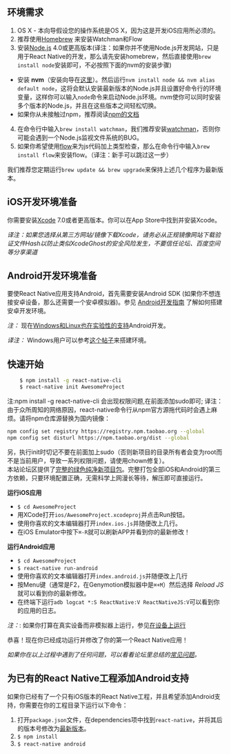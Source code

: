 ## 环境需求

1. OS X - 本向导假设您的操作系统是OS X，因为这是开发iOS应用所必须的。
2. 推荐使用[Homebrew](http://brew.sh) 来安装Watchman和Flow
3. 安装[Node.js](http://nodejs.org/) 4.0或更高版本(译注：如果你并不使用Node.js开发网站，只是用于React Native的开发，那么请先安装homebrew，然后直接使用`brew install node`安装即可，不必按照下面的nvm的安装步骤)
  - 安装 **nvm**（安装向导在[这里](https://github.com/creationix/nvm#installation)）。然后运行`nvm install node && nvm alias default node`，这将会默认安装最新版本的Node.js并且设置好命令行的环境变量，这样你可以输入`node`命令来启动Node.js环境。nvm使你可以同时安装多个版本的Node.js，并且在这些版本之间轻松切换。
  - 如果你从未接触过npm，推荐阅读[npm的文档](https://docs.npmjs.com/)
4. 在命令行中输入`brew install watchman`，我们推荐安装[watchman](https://facebook.github.io/watchman/docs/install.html)，否则你可能会遇到一个Node.js监视文件系统的BUG。
5. 如果你希望使用[flow](http://www.flowtype.org/)来为js代码加上类型检查，那么在命令行中输入`brew install flow`来安装flow。（译注：新手可以跳过这一步）

我们推荐您定期运行`brew update && brew upgrade`来保持上述几个程序为最新版本。

## iOS开发环境准备

你需要安装[Xcode](https://developer.apple.com/xcode/downloads/) 7.0或者更高版本。你可以在App Store中找到并安装Xcode。

_译注：如果您选择从第三方网站/镜像下载Xcode，请务必从正规镜像网站下载验证文件Hash以防止类似XcodeGhost的安全风险发生，不要信任论坛、百度空间等分享渠道_

## Android开发环境准备

要使React Native应用支持Android，首先需要安装Android SDK (如果你不想连接安卓设备，那么还需要一个安卓模拟器)。参见 [Android开发指南](/docs/android-setup.html#content) 了解如何搭建安卓开发环境。

_注：_ 现在[Windows和Linux也在实验性的支持](/docs/linux-windows-support.html#content)Android开发。

_译注：_ Windows用户可以参考[这个帖子](http://bbs.reactnative.cn/topic/10)来搭建环境。


## 快速开始

```bash
    $ npm install -g react-native-cli
    $ react-native init AwesomeProject
```
注:npm install -g react-native-cli 会出现权限问题,在前面添加sudo即可;
译注：由于众所周知的网络原因，react-native命令行从npm官方源拖代码时会遇上麻烦。请将npm仓库源替换为国内镜像：  

```bash
npm config set registry https://registry.npm.taobao.org --global
npm config set disturl https://npm.taobao.org/dist --global
```

另，执行init时切记不要在前面加上sudo（否则新项目的目录所有者会变为root而不是当前用户，导致一系列权限问题，请使用chown修复）。  
本站论坛区提供了[完整的绿色纯净新项目包](http://bbs.reactnative.cn/topic/11)。完整打包全部iOS和Android的第三方依赖，只要环境配置正确，无需科学上网漫长等待，解压即可直接运行。

**运行iOS应用**

- `$ cd AwesomeProject`
- 用XCode打开`ios/AwesomeProject.xcodeproj`并点击Run按钮。
- 使用你喜欢的文本编辑器打开`index.ios.js`并随便改上几行。
- 在iOS Emulator中按下`⌘-R`就可以刷新APP并看到你的最新修改！

**运行Android应用**

- `$ cd AwesomeProject`
- `$ react-native run-android`
- 使用你喜欢的文本编辑器打开`index.android.js`并随便改上几行
- 按Menu键（通常是F2，在Genymotion模拟器中是`⌘+M`）然后选择 *Reload JS* 就可以看到你的最新修改。
- 在终端下运行`adb logcat *:S ReactNative:V ReactNativeJS:V`可以看到你的应用的日志。


_注：_: 如果你打算在真实设备而非模拟器上运行，参见[在设备上运行](/docs/running-on-device-android.html#content)

恭喜！现在你已经成功运行并修改了你的第一个React Native应用！

_如果你在以上过程中遇到了任何问题，可以看看论坛里总结的[常见问题](http://bbs.reactnative.cn/topic/130)。_

## 为已有的React Native工程添加Android支持

如果你已经有了一个只有iOS版本的React Native工程，并且希望添加Android支持，你需要在你的工程目录下运行以下命令：

1. 打开`package.json`文件，在dependencies项中找到`react-native`，并将其后的版本号修改为[最新版本](https://www.npmjs.com/package/react-native)。
2. `$ npm install`
3. `$ react-native android`

